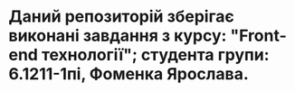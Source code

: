 # Даний репозиторій зберігає виконані завдання з курсу: "Front-end технології"; студента групи: 6.1211-1пі, Фоменка Ярослава.
